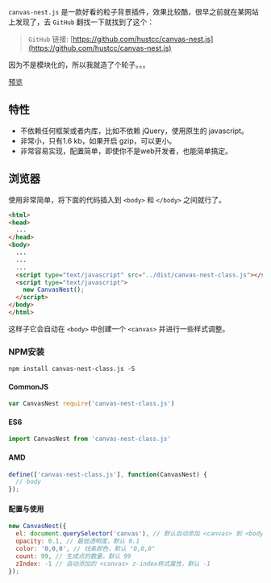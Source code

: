 
`canvas-nest.js` 是一款好看的粒子背景插件，效果比较酷，很早之前就在某网站上发现了，去 `GitHub` 翻找一下就找到了这个：

> `GitHub` 链接: [https://github.com/hustcc/canvas-nest.js](https://github.com/hustcc/canvas-nest.js)

因为不是模块化的，所以我就造了个轮子。。。

[预览](https://zfowed.github.io/canvas-nest-class.js/index.html)

## 特性

- 不依赖任何框架或者内库，比如不依赖 jQuery，使用原生的 javascript。
- 非常小，只有1.6 kb，如果开启 gzip，可以更小。
- 非常容易实现，配置简单，即使你不是web开发者，也能简单搞定。

## 浏览器

使用非常简单，将下面的代码插入到 `<body>` 和 `</body>` 之间就行了。

```html
<html>
<head>
  ...
</head>
<body>
  ...
  ...
  ...
  <script type="text/javascript" src="../dist/canvas-nest-class.js"></script>
  <script type="text/javascript">
    new CanvasNest();
  </script>
</body>
</html>
```

这样子它会自动在 `<body>` 中创建一个 `<canvas>` 并进行一些样式调整。

### NPM安装

```shell
npm install canvas-nest-class.js -S
```

#### CommonJS

```javascript
var CanvasNest require('canvas-nest-class.js')
```

#### ES6

```javascript
import CanvasNest from 'canvas-nest-class.js'
```

#### AMD

```javascript
define(['canvas-nest-class.js'], function(CanvasNest) {
  // body
});
```

#### 配置与使用

```javascript
new CanvasNest({
  el: document.querySelector('canvas'), // 默认自动添加 <canvas> 到 <body>
  opacity: 0.1, // 最低透明度，默认 0.1
  color: '0,0,0', // 线条颜色，默认 "0,0,0"
  count: 99, // 生成点的数量，默认 99
  zIndex: -1 // 自动添加的 <canvas> z-index样式属性，默认 -1
});
```

